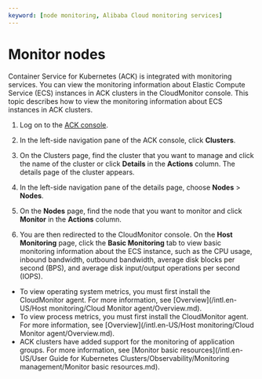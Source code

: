 ```yaml
---
keyword: [node monitoring, Alibaba Cloud monitoring services]
---
```


# Monitor nodes

Container Service for Kubernetes \(ACK\) is integrated with monitoring services. You can view the monitoring information about Elastic Compute Service \(ECS\) instances in ACK clusters in the CloudMonitor console. This topic describes how to view the monitoring information about ECS instances in ACK clusters.

1.  Log on to the [ACK console](https://cs.console.aliyun.com).

2.  In the left-side navigation pane of the ACK console, click **Clusters**.

3.  On the Clusters page, find the cluster that you want to manage and click the name of the cluster or click **Details** in the **Actions** column. The details page of the cluster appears.

4.  In the left-side navigation pane of the details page, choose **Nodes** \> **Nodes**.

5.  On the **Nodes** page, find the node that you want to monitor and click **Monitor** in the **Actions** column.

6.  You are then redirected to the CloudMonitor console. On the **Host Monitoring** page, click the **Basic Monitoring** tab to view basic monitoring information about the ECS instance, such as the CPU usage, inbound bandwidth, outbound bandwidth, average disk blocks per second \(BPS\), and average disk input/output operations per second \(IOPS\).


-   To view operating system metrics, you must first install the CloudMonitor agent. For more information, see [Overview](/intl.en-US/Host monitoring/Cloud Monitor agent/Overview.md).
-   To view process metrics, you must first install the CloudMonitor agent. For more information, see [Overview](/intl.en-US/Host monitoring/Cloud Monitor agent/Overview.md).
-   ACK clusters have added support for the monitoring of application groups. For more information, see [Monitor basic resources](/intl.en-US/User Guide for Kubernetes Clusters/Observability/Monitoring management/Monitor basic resources.md).

